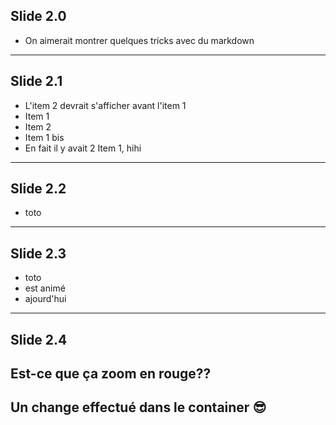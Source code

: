 ## Slide 2.0
- On aimerait montrer quelques tricks avec du markdown

---
## Slide 2.1
- L'item 2 devrait s'afficher avant l'item 1
- Item 1 <!-- .element: class="fragment" data-fragment-index="2" -->
- Item 2 <!-- .element: class="fragment" data-fragment-index="1" -->
- Item 1 bis <!-- .element: class="fragment" data-fragment-index="2" -->
- En fait il y avait 2 Item 1, hihi <!-- .element: class="fragment" data-fragment-index="3" -->

---
<!-- .slide:  data-auto-animate -->
## Slide 2.2
- toto

---
<!-- .slide:  data-auto-animate -->
## Slide 2.3
- toto
- est animé
- ajourd'hui

---
<!-- .slide: data-background="#ff0000" -->
<!-- .slide: data-transition="zoom" -->
## Slide 2.4
Est-ce que ça zoom en rouge??
---
## Un change effectué dans le container 😎